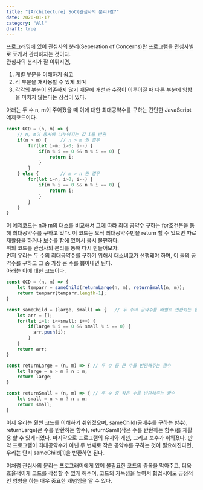 ```yaml
---
title: "[Architecture] SoC(관심사의 분리)란?" 
date: 2020-01-17
category: "All"
draft: true
---
```



프로그래밍에 있어 관심사의 분리(Seperation of Concerns)란 프로그램을 관심사별로 쪼개서 관리하자는 것이다.  
관심사의 분리가 잘 이뤄지면,  

1. 개별 부분을 이해하기 쉽고
2. 각 부분을 재사용할 수 있게 되며  
3. 각각의 부분이 의존하지 않기 때문에 개선과 수정이 이루어질 때 다른 부분에 영향을 미치지 않는다는 장점이 있다.  
  
아래는 두 수 n, m이 주어졌을 때 이에 대한 최대공약수를 구하는 간단한 JavaScript 예제코드이다.

```javascript
const GCD = (n, m) => {
    // n, m이 동시에 나누어지는 값 i를 반환
    if(n > m) {     // n > m 인 경우
        for(let i=m; i>0; i--) {
            if(n % i == 0 && m % i == 0) {
                return i;
            }
        }
    } else {        // m > n 인 경우
        for(let i=n; i>0; i--) {
            if(m % i == 0 && n % i == 0) {
                return i;
            }
        }
    }
}
```

이 예제코드는 n과 m의 대소를 비교해서 그에 따라 최대 공약수 구하는 for조건문을 통해 최대공약수를 구하고 있다. 이 코드는 오직 최대공약수만을 return 할 수 있으면 따로 재활용을 하거나 보수를 함에 있어서 몹시 불편하다.  
위의 코드를 관심사의 분리를 통해 다시 만들어보자.  
먼저 우리는 두 수의 최대공약수를 구하기 위해서 대소비교가 선행돼야 하며, 이 둘의 공약수를 구하고 그 중 가장 큰 수를 뽑아내면 된다.  
아래는 이에 대한 코드이다.

```javascript
const GCD = (n, m) => {
    let temparr = sameChild(returnLarge(n, m), returnSmall(n, m));
    return temparr[temparr.length-1];
}

const sameChild = (large, small) => {   // 두 수의 공약수를 배열로 반환하는 함수
    let arr = [];
    for(let i=1; i<=small; i++) {
        if(large % i == 0 && small % i == 0) {
          arr.push(i);
        }
    }
    return arr;
}

const returnLarge = (n, m) => { // 두 수 중 큰 수를 반환해주는 함수
    let large = n > m ? n : m;
    return large;
}

const returnSmall = (n, m) => { // 두 수 중 작은 수를 반환해주는 함수
    let small = n < m ? n : m;
    return small;
}
```

이제 우리는 훨씬 코드를 이해하기 쉬워졌으며, sameChild(공배수를 구하는 함수), returnLarge(큰 수를 반환하는 함수), returnSamll(작은 수를 반환하는 함수)를 재활용 할 수 있게되었다. 마지막으로 프로그램의 유지와 개선, 그리고 보수가 쉬워졌다. 만약 프로그램이 최대공약수가 아닌 두 번째로 작은 공약수를 구하는 것이 필요해진다면, 우리는 단지 sameChild[1]을 반환하면 된다.  
  
이처럼 관심사의 분리는 프로그래머에게 있어 불필요한 코드의 중복을 막아주고, 더욱 효율적이게 코드를 작성할 수 있게 해주며, 코드의 가독성을 높여서 협업시에도 긍정적인 영향을 하는 매우 중요한 개념임을 알 수 있다.

